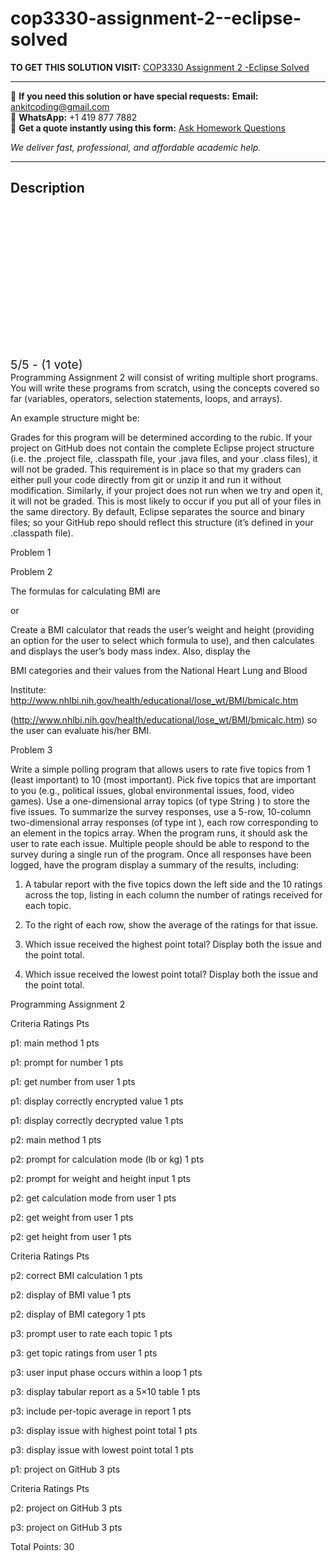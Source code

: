 # cop3330-assignment-2--eclipse-solved
**TO GET THIS SOLUTION VISIT:** [COP3330 Assignment 2 -Eclipse Solved](https://www.ankitcodinghub.com/product/cop3330-programming-assignment-2-eclipse-solved/)


---

📩 **If you need this solution or have special requests:** **Email:** ankitcoding@gmail.com  
📱 **WhatsApp:** +1 419 877 7882  
📄 **Get a quote instantly using this form:** [Ask Homework Questions](https://www.ankitcodinghub.com/services/ask-homework-questions/)

*We deliver fast, professional, and affordable academic help.*

---

<h2>Description</h2>



<div class="kk-star-ratings kksr-auto kksr-align-center kksr-valign-top" data-payload="{&quot;align&quot;:&quot;center&quot;,&quot;id&quot;:&quot;121357&quot;,&quot;slug&quot;:&quot;default&quot;,&quot;valign&quot;:&quot;top&quot;,&quot;ignore&quot;:&quot;&quot;,&quot;reference&quot;:&quot;auto&quot;,&quot;class&quot;:&quot;&quot;,&quot;count&quot;:&quot;1&quot;,&quot;legendonly&quot;:&quot;&quot;,&quot;readonly&quot;:&quot;&quot;,&quot;score&quot;:&quot;5&quot;,&quot;starsonly&quot;:&quot;&quot;,&quot;best&quot;:&quot;5&quot;,&quot;gap&quot;:&quot;4&quot;,&quot;greet&quot;:&quot;Rate this product&quot;,&quot;legend&quot;:&quot;5\/5 - (1 vote)&quot;,&quot;size&quot;:&quot;24&quot;,&quot;title&quot;:&quot;COP3330 Assignment 2 -Eclipse Solved&quot;,&quot;width&quot;:&quot;138&quot;,&quot;_legend&quot;:&quot;{score}\/{best} - ({count} {votes})&quot;,&quot;font_factor&quot;:&quot;1.25&quot;}">

<div class="kksr-stars">

<div class="kksr-stars-inactive">
            <div class="kksr-star" data-star="1" style="padding-right: 4px">


<div class="kksr-icon" style="width: 24px; height: 24px;"></div>
        </div>
            <div class="kksr-star" data-star="2" style="padding-right: 4px">


<div class="kksr-icon" style="width: 24px; height: 24px;"></div>
        </div>
            <div class="kksr-star" data-star="3" style="padding-right: 4px">


<div class="kksr-icon" style="width: 24px; height: 24px;"></div>
        </div>
            <div class="kksr-star" data-star="4" style="padding-right: 4px">


<div class="kksr-icon" style="width: 24px; height: 24px;"></div>
        </div>
            <div class="kksr-star" data-star="5" style="padding-right: 4px">


<div class="kksr-icon" style="width: 24px; height: 24px;"></div>
        </div>
    </div>

<div class="kksr-stars-active" style="width: 138px;">
            <div class="kksr-star" style="padding-right: 4px">


<div class="kksr-icon" style="width: 24px; height: 24px;"></div>
        </div>
            <div class="kksr-star" style="padding-right: 4px">


<div class="kksr-icon" style="width: 24px; height: 24px;"></div>
        </div>
            <div class="kksr-star" style="padding-right: 4px">


<div class="kksr-icon" style="width: 24px; height: 24px;"></div>
        </div>
            <div class="kksr-star" style="padding-right: 4px">


<div class="kksr-icon" style="width: 24px; height: 24px;"></div>
        </div>
            <div class="kksr-star" style="padding-right: 4px">


<div class="kksr-icon" style="width: 24px; height: 24px;"></div>
        </div>
    </div>
</div>


<div class="kksr-legend" style="font-size: 19.2px;">
            5/5 - (1 vote)    </div>
    </div>
Programming Assignment 2 will consist of writing multiple short programs. You will write these programs from scratch, using the concepts covered so far (variables, operators, selection statements, loops, and arrays).

An example structure might be:

Grades for this program will be determined according to the rubic. If your project on GitHub does not contain the complete Eclipse project structure (i.e. the .project file, .classpath file, your .java files, and your .class files), it will not be graded. This requirement is in place so that my graders can either pull your code directly from git or unzip it and run it without modification. Similarly, if your project does not run when we try and open it, it will not be graded. This is most likely to occur if you put all of your files in the same directory. By default, Eclipse separates the source and binary files; so your GitHub repo should reflect this structure (it’s defined in your .classpath file).

Problem 1

Problem 2

The formulas for calculating BMI are

or

Create a BMI calculator that reads the user’s weight and height (providing an option for the user to select which formula to use), and then calculates and displays the user’s body mass index. Also, display the

BMI categories and their values from the National Heart Lung and Blood

Institute: http://www.nhlbi.nih.gov/health/educational/lose_wt/BMI/bmicalc.htm

(http://www.nhlbi.nih.gov/health/educational/lose_wt/BMI/bmicalc.htm) so the user can evaluate his/her BMI.

Problem 3

Write a simple polling program that allows users to rate five topics from 1 (least important) to 10 (most important). Pick five topics that are important to you (e.g., political issues, global environmental issues, food, video games). Use a one-dimensional array topics (of type String ) to store the five issues. To summarize the survey responses, use a 5-row, 10-column two-dimensional array responses (of type int ), each row corresponding to an element in the topics array. When the program runs, it should ask the user to rate each issue. Multiple people should be able to respond to the survey during a single run of the program. Once all responses have been logged, have the program display a summary of the results, including:

1. A tabular report with the five topics down the left side and the 10 ratings across the top, listing in each column the number of ratings received for each topic.

2. To the right of each row, show the average of the ratings for that issue.

3. Which issue received the highest point total? Display both the issue and the point total.

4. Which issue received the lowest point total? Display both the issue and the point total.

Programming Assignment 2

Criteria Ratings Pts

p1: main method 1 pts

p1: prompt for number 1 pts

p1: get number from user 1 pts

p1: display correctly encrypted value 1 pts

p1: display correctly decrypted value 1 pts

p2: main method 1 pts

p2: prompt for calculation mode (lb or kg) 1 pts

p2: prompt for weight and height input 1 pts

p2: get calculation mode from user 1 pts

p2: get weight from user 1 pts

p2: get height from user 1 pts

Criteria Ratings Pts

p2: correct BMI calculation 1 pts

p2: display of BMI value 1 pts

p2: display of BMI category 1 pts

p3: prompt user to rate each topic 1 pts

p3: get topic ratings from user 1 pts

p3: user input phase occurs within a loop 1 pts

p3: display tabular report as a 5×10 table 1 pts

p3: include per-topic average in report 1 pts

p3: display issue with highest point total 1 pts

p3: display issue with lowest point total 1 pts

p1: project on GitHub 3 pts

Criteria Ratings Pts

p2: project on GitHub 3 pts

p3: project on GitHub 3 pts

Total Points: 30

